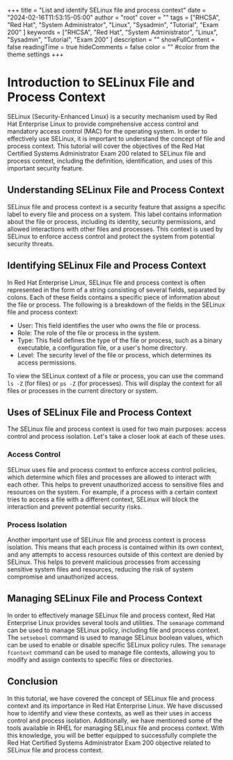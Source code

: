 +++
title = "List and identify SELinux file and process context"
date = "2024-02-16T11:53:15-05:00"
author = "root"
cover = ""
tags = ["RHCSA", "Red Hat", "System Administrator", "Linux", "Sysadmin", "Tutorial", "Exam 200" ]
keywords = ["RHCSA", "Red Hat", "System Administrator", "Linux", "Sysadmin", "Tutorial", "Exam 200" ]
description = ""
showFullContent = false
readingTime = true
hideComments = false
color = "" #color from the theme settings
+++


# Introduction to SELinux File and Process Context
SELinux (Security-Enhanced Linux) is a security mechanism used by Red Hat Enterprise Linux to provide comprehensive access control and mandatory access control (MAC) for the operating system. In order to effectively use SELinux, it is important to understand the concept of file and process context. This tutorial will cover the objectives of the Red Hat Certified Systems Administrator Exam 200 related to SELinux file and process context, including the definition, identification, and uses of this important security feature.

## Understanding SELinux File and Process Context
SELinux file and process context is a security feature that assigns a specific label to every file and process on a system. This label contains information about the file or process, including its identity, security permissions, and allowed interactions with other files and processes. This context is used by SELinux to enforce access control and protect the system from potential security threats.

## Identifying SELinux File and Process Context
In Red Hat Enterprise Linux, SELinux file and process context is often represented in the form of a string consisting of several fields, separated by colons. Each of these fields contains a specific piece of information about the file or process. The following is a breakdown of the fields in the SELinux file and process context:

- User: This field identifies the user who owns the file or process.
- Role: The role of the file or process in the system.
- Type: This field defines the type of the file or process, such as a binary executable, a configuration file, or a user's home directory.
- Level: The security level of the file or process, which determines its access permissions.

To view the SELinux context of a file or process, you can use the command `ls -Z` (for files) or `ps -Z` (for processes). This will display the context for all files or processes in the current directory or system.

## Uses of SELinux File and Process Context
The SELinux file and process context is used for two main purposes: access control and process isolation. Let's take a closer look at each of these uses.

### Access Control
SELinux uses file and process context to enforce access control policies, which determine which files and processes are allowed to interact with each other. This helps to prevent unauthorized access to sensitive files and resources on the system. For example, if a process with a certain context tries to access a file with a different context, SELinux will block the interaction and prevent potential security risks.

### Process Isolation
Another important use of SELinux file and process context is process isolation. This means that each process is contained within its own context, and any attempts to access resources outside of this context are denied by SELinux. This helps to prevent malicious processes from accessing sensitive system files and resources, reducing the risk of system compromise and unauthorized access.

## Managing SELinux File and Process Context
In order to effectively manage SELinux file and process context, Red Hat Enterprise Linux provides several tools and utilities. The `semanage` command can be used to manage SELinux policy, including file and process context. The `setsebool` command is used to manage SELinux boolean values, which can be used to enable or disable specific SELinux policy rules. The `semanage fcontext` command can be used to manage file contexts, allowing you to modify and assign contexts to specific files or directories.

## Conclusion
In this tutorial, we have covered the concept of SELinux file and process context and its importance in Red Hat Enterprise Linux. We have discussed how to identify and view these contexts, as well as their uses in access control and process isolation. Additionally, we have mentioned some of the tools available in RHEL for managing SELinux file and process context. With this knowledge, you will be better equipped to successfully complete the Red Hat Certified Systems Administrator Exam 200 objective related to SELinux file and process context.